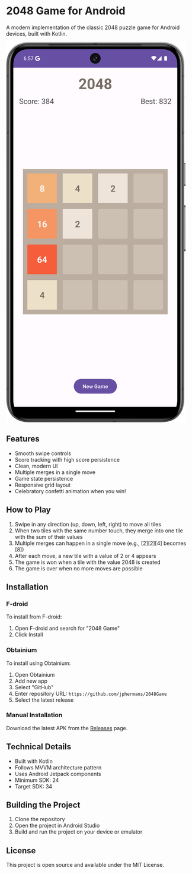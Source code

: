 # 2048 Game for Android

A modern implementation of the classic 2048 puzzle game for Android devices, built with Kotlin.

![2048 Game Screenshot](2048.png)

## Features

- Smooth swipe controls
- Score tracking with high score persistence
- Clean, modern UI
- Multiple merges in a single move
- Game state persistence
- Responsive grid layout
- Celebratory confetti animation when you win!

## How to Play

1. Swipe in any direction (up, down, left, right) to move all tiles
2. When two tiles with the same number touch, they merge into one tile with the sum of their values
3. Multiple merges can happen in a single move (e.g., [2][2][4] becomes [8])
4. After each move, a new tile with a value of 2 or 4 appears
5. The game is won when a tile with the value 2048 is created
6. The game is over when no more moves are possible

## Installation

### F-droid
To install from F-droid:
1. Open F-droid and search for "2048 Game"
2. Click Install

### Obtainium
To install using Obtainium:
1. Open Obtainium
2. Add new app
3. Select "GitHub"
4. Enter repository URL: `https://github.com/jphermans/2048Game`
5. Select the latest release

### Manual Installation
Download the latest APK from the [Releases](../../releases) page.

## Technical Details

- Built with Kotlin
- Follows MVVM architecture pattern
- Uses Android Jetpack components
- Minimum SDK: 24
- Target SDK: 34

## Building the Project

1. Clone the repository
2. Open the project in Android Studio
3. Build and run the project on your device or emulator

## License

This project is open source and available under the MIT License.
